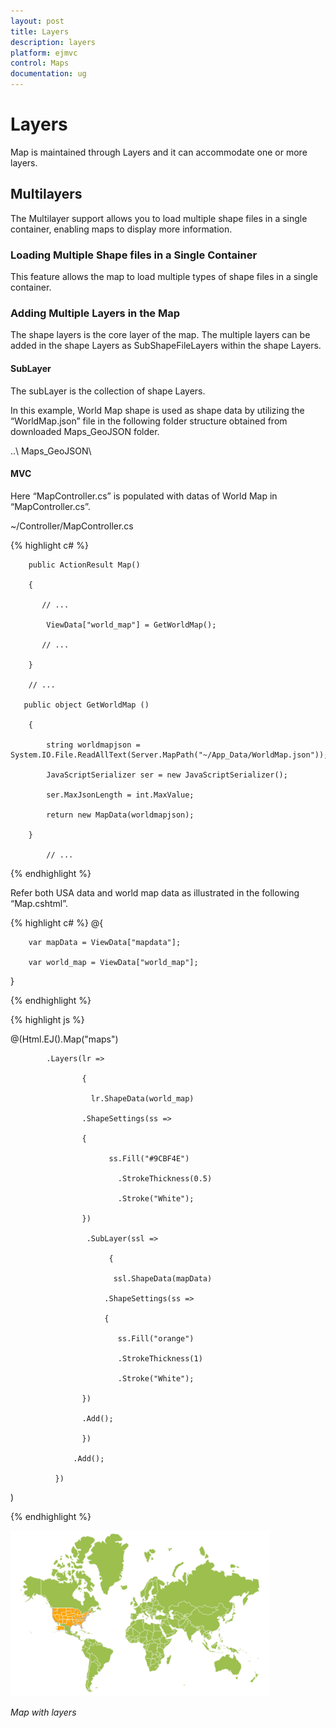 ```yaml
---
layout: post
title: Layers
description: layers
platform: ejmvc
control: Maps
documentation: ug
---
```


# Layers

Map is maintained through Layers and it can accommodate one or more layers.

## Multilayers

The Multilayer support allows you to load multiple shape files in a single container, enabling maps to display more information.

### Loading Multiple Shape files in a Single Container

This feature allows the map to load multiple types of shape files in a single container.

### Adding Multiple Layers in the Map 

The shape layers is the core layer of the map. The multiple layers can be added in the shape Layers as SubShapeFileLayers within the shape Layers.

#### SubLayer

The subLayer is the collection of shape Layers. 

In this example, World Map shape is used as shape data by utilizing the “WorldMap.json” file in the following folder structure obtained from downloaded Maps_GeoJSON folder.

..\ Maps_GeoJSON\

#### MVC

Here “MapController.cs” is populated with datas of World Map in “MapController.cs”.

~/Controller/MapController.cs



{% highlight c# %}


        public ActionResult Map()

        {

           // ...

            ViewData["world_map"] = GetWorldMap();

           // ...

        }

        // ...

       public object GetWorldMap ()

        {

            string worldmapjson = System.IO.File.ReadAllText(Server.MapPath("~/App_Data/WorldMap.json"));

            JavaScriptSerializer ser = new JavaScriptSerializer();

            ser.MaxJsonLength = int.MaxValue;

            return new MapData(worldmapjson);

        }

            // ...





{% endhighlight %}



Refer both USA data and world map data as illustrated in the following “Map.cshtml”.

{% highlight c# %}
@{       

        var mapData = ViewData["mapdata"];

        var world_map = ViewData["world_map"];

 } 

{% endhighlight %}

{% highlight js %}

@(Html.EJ().Map("maps")

            .Layers(lr =>

                    {

                      lr.ShapeData(world_map)

                    .ShapeSettings(ss =>

                    {

                          ss.Fill("#9CBF4E")

                            .StrokeThickness(0.5)

                            .Stroke("White");                            

                    })

                     .SubLayer(ssl =>

                          {     

                           ssl.ShapeData(mapData)

                         .ShapeSettings(ss =>

                         {

                            ss.Fill("orange")

                            .StrokeThickness(1)

                            .Stroke("White");                            

                    })

                    .Add();                     

                    })

                  .Add();

              })           

   )            

{% endhighlight %}

![](Layers_images/Layers_img1.png)

_Map with layers_
